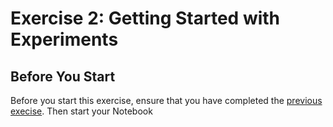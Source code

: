 # Exercise 2: Getting Started with Experiments

## Before You Start

Before you start this exercise, ensure that you have completed the [previous execise](ex1.md). Then start your Notebook